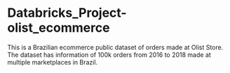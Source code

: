 # Databricks_Project-olist_ecommerce
This is a Brazilian ecommerce public dataset of orders made at Olist Store. The dataset has information of 100k orders from 2016 to 2018 made at multiple marketplaces in Brazil.
